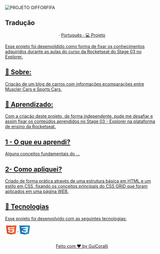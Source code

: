 
![PROJETO GIFFORFIFA]()

 ## Tradução 
 <p align="center">
   ·
  <a href=""> Português
  ·
  <a href="> English
  </a>

##

## 💻 Projeto

Esse projeto foi desenvoldido como forma de fixar os conhecimentos
adquiridos durante as aulas do curso da Rocketseat do Stage 03 no Explorer.

## 📜 Sobre:

Criação de um blog de carros com informações ecomparações entre Muscler Cars e Sports Cars.

## 🧠 Aprendizado:

Com a criação deste projeto, de forma independente, pude me desafiar e assim fixar os conteúdos aprendidos no Stage 03 - Explorer na plataforma de ensino da Rocketseat.

## 1 - O que eu aprendi?

Alguns conceitos fundamentais do ...

## 2- Como apliquei?

Criado de forma prática através de uma estrutura básica em HTML e um estilo em CSS, fixando os conceitos principais do CSS GRID que foram aplicados em uma página WEB. 


## 🚀 Tecnologias
Esse projeto foi desenvolvido com as seguintes tecnologias:

 <div>
 <img align="center" alt="Gui-HTML" height="30" width="40" src="https://raw.githubusercontent.com/devicons/devicon/master/icons/html5/html5-original.svg">
  <img align="center" alt="Gui-CSS" height="30" width="40" src="https://raw.githubusercontent.com/devicons/devicon/master/icons/css3/css3-original.svg">
 </div>
 
 ##
 
<footer>
 <p align="center"> Feito com ♥ by GuiCoralli 
 </p>
</footer>
